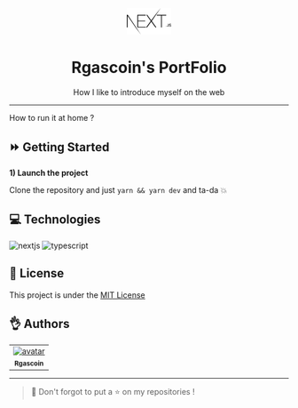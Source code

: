 <p align="center"><a href="https://github.com/MrZalTy/node-template">
  <img src=".github/assets/logo.svg" width="80" alt="Logo" /></a>
</p>

<h1 align="center">Rgascoin's PortFolio</h1>

<p align="center">How I like to introduce myself on the web</p>

---

How to run it at home ?

## :fast_forward: Getting Started

**1) Launch the project**

Clone the repository and just `yarn && yarn dev` and ta-da :boom:

## :computer: Technologies

<p>
  <img src="https://img.shields.io/badge/Next-black?style=for-the-badge&logo=next.js&logoColor=white" alt="nextjs" />
  <img src="https://img.shields.io/badge/TypeScript-007ACC?style=for-the-badge&logo=typescript&logoColor=white" alt="typescript" />
</p>

## :pencil: License

This project is under the [MIT License](LICENSE)

## :ok_hand: Authors

<table>
  <tr>
    <td align="center">
      <a href="https://github.com/Rgascoin">
        <img src="https://avatars.githubusercontent.com/u/54111474?v=4?s=100" width="100px;" alt="avatar"/><br />
      <sub>
        <b>Rgascoin</b>
      </sub>
    </a>
  </tr>
</table>

---

> :rocket: Don't forgot to put a :star: on my repositories !
